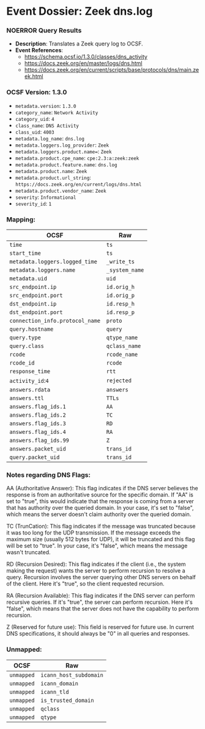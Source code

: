 # Event Dossier: Zeek dns.log
### NOERROR Query Results
- **Description**: Translates a Zeek query log to OCSF. 
- **Event References**:
  - https://schema.ocsf.io/1.3.0/classes/dns_activity
  - https://docs.zeek.org/en/master/logs/dns.html
  - https://docs.zeek.org/en/current/scripts/base/protocols/dns/main.zeek.html
    
 ### OCSF Version: 1.3.0
 - `metadata.version`: `1.3.0`
 - `category_name`: `Network Activity`
 - `category_uid`: `4`
 - `class_name`: `DNS Activity`
 - `class_uid`: `4003`
 - `metadata.log_name`: `dns.log`
 - `metadata.loggers.log_provider`: `Zeek`
 - `metadata.loggers.product.name=`: `Zeek`
 - `metadata.product.cpe_name`: `cpe:2.3:a:zeek:zeek`
 - `metadata.product.feature.name`: `dns.log`
 - `metadata.product.name`: `Zeek`
 - `metadata.product.url_string`: `https://docs.zeek.org/en/current/logs/dns.html`
 - `metadata.product.vendor_name`: `Zeek`
 - `severity`: `Informational`
 - `severity_id`: `1`

 ### Mapping:

| OCSF                          | Raw             |
| ----------------------------- | --------------- |
|`time`                         |`ts`             |
|`start_time`                   |`ts`             |
|`metadata.loggers.logged_time` |`_write_ts`      |
|`metadata.loggers.name`        |`_system_name`   |
|`metadata.uid`                 |`uid`            |
|`src_endpoint.ip`              |`id.orig_h`      |
|`src_endpoint.port`            |`id.orig_p`      |
|`dst_endpoint.ip`              |`id.resp_h`      |
|`dst_endpoint.port`            |`id.resp_p`      |
|`connection_info.protocol_name`|`proto`          |
|`query.hostname`               |`query`          |
|`query.type`                   |`qtype_name`     |
|`query.class`                  |`qclass_name`    |
|`rcode`                        |`rcode_name`     |
|`rcode_id`                     |`rcode`          |
|`response_time`                |`rtt`            |
|`activity_id`:`4`              |`rejected`       |
|`answers.rdata`                |`answers`        |
|`answers.ttl`                  |`TTLs`           |
|`answers.flag_ids.1`           |`AA`             | 
|`answers.flag_ids.2`           |`TC`             | 
|`answers.flag_ids.3`           |`RD`             | 
|`answers.flag_ids.4`           |`RA`             | 
|`answers.flag_ids.99`          |`Z`              |
|`answers.packet_uid`           |`trans_id`       |
|`query.packet_uid`             |`trans_id`       |


### Notes regarding DNS Flags:
AA (Authoritative Answer): This flag indicates if the DNS server believes the response is from an authoritative source for the specific domain. If "AA" is set to "true", this would indicate that the response is coming from a server that has authority over the queried domain. In your case, it's set to "false", which means the server doesn't claim authority over the queried domain.

TC (TrunCation): This flag indicates if the message was truncated because it was too long for the UDP transmission. If the message exceeds the maximum size (usually 512 bytes for UDP), it will be truncated and this flag will be set to "true". In your case, it's "false", which means the message wasn't truncated.

RD (Recursion Desired): This flag indicates if the client (i.e., the system making the request) wants the server to perform recursion to resolve a query. Recursion involves the server querying other DNS servers on behalf of the client. Here it's "true", so the client requested recursion.

RA (Recursion Available): This flag indicates if the DNS server can perform recursive queries. If it's "true", the server can perform recursion. Here it's "false", which means that the server does not have the capability to perform recursion.

Z (Reserved for future use): This field is reserved for future use. In current DNS specifications, it should always be "0" in all queries and responses.

 ### Unmapped:
| OCSF                       | Raw                       |
| -------------------------- | ------------------------- |
|`unmapped`                  |`icann_host_subdomain`     |
|`unmapped`                  |`icann_domain`             |
|`unmapped`                  |`icann_tld`                |
|`unmapped`                  |`is_trusted_domain`        |
|`unmapped`                  |`qclass`                   |
|`unmapped`                  |`qtype`                    |
